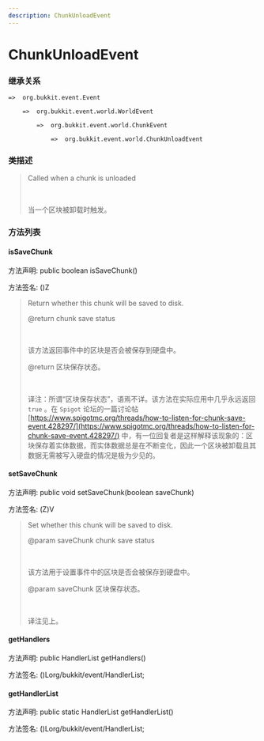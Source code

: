 ```yaml
---
description: ChunkUnloadEvent
---
```


# ChunkUnloadEvent

### 继承关系

    =>  org.bukkit.event.Event

        =>  org.bukkit.event.world.WorldEvent

            =>  org.bukkit.event.world.ChunkEvent

                =>  org.bukkit.event.world.ChunkUnloadEvent

### 类描述

> Called when a chunk is unloaded
> 
> <br>
> 
> 当一个区块被卸载时触发。

### 方法列表

#### isSaveChunk

方法声明: public boolean isSaveChunk()

方法签名: ()Z

> Return whether this chunk will be saved to disk.
> 
> @return chunk save status
> 
> <br>
> 
> 该方法返回事件中的区块是否会被保存到硬盘中。
> 
> @return 区块保存状态。
> 
> <br>
> 
> 译注：所谓“区块保存状态”，语焉不详。该方法在实际应用中几乎永远返回 `true` 。在 `Spigot` 论坛的一篇讨论帖 [https://www.spigotmc.org/threads/how-to-listen-for-chunk-save-event.428297/](https://www.spigotmc.org/threads/how-to-listen-for-chunk-save-event.428297/) 中，有一位回复者是这样解释该现象的：区块保存着实体数据，而实体数据总是在不断变化，因此一个区块被卸载且其数据无需被写入硬盘的情况是极为少见的。

#### setSaveChunk

方法声明: public void setSaveChunk(boolean saveChunk)

方法签名: (Z)V

> Set whether this chunk will be saved to disk.
> 
> @param saveChunk chunk save status
> 
> <br>
> 
> 该方法用于设置事件中的区块是否会被保存到硬盘中。
> 
> @param saveChunk 区块保存状态。
> 
> <br>
> 
> 译注见上。

#### getHandlers

方法声明: public HandlerList getHandlers()

方法签名: ()Lorg/bukkit/event/HandlerList;

#### getHandlerList

方法声明: public static HandlerList getHandlerList()

方法签名: ()Lorg/bukkit/event/HandlerList;